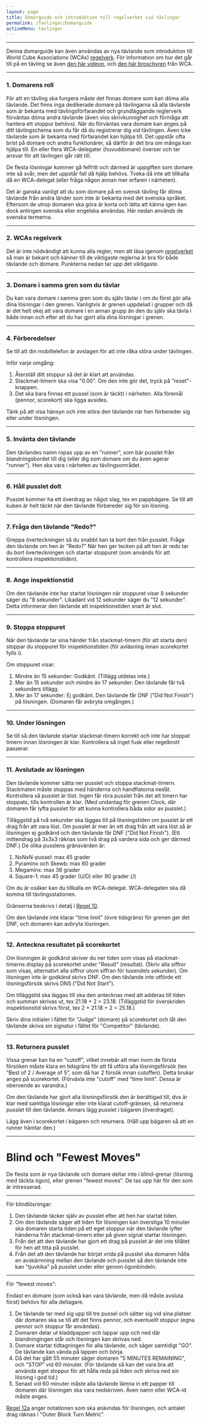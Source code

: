```yaml
---
layout: page
title: Domarguide och introduktion till regelverket vid tävlingar
permalink: /Tavlingar/Domarguide
activeMenu: tavlingar
---
```

---

Denna domarguide kan även användas av nya tävlande som introduktion till World Cube Associations (WCAs) [regelverk](https://www.worldcubeassociation.org/regulations/). För information om hur det går till på en tävling se även [den här videon](https://www.youtube.com/watch?v=dPL3eV-A0ww), och [den här broschyren](https://www.worldcubeassociation.org/files/WCA_Competition_Tutorial.pdf) från WCA.

---
### 1. Domarens roll

För att en tävling ska fungera måste det finnas domare som kan döma alla tävlande. Det finns inga dedikerade domare på tävlingarna så alla tävlande som är bekanta med tävlingsförfarandet och grundläggande reglerverk förväntas döma andra tävlande (även viss skrivkunnighet och förmåga att hantera ett stoppur behövs). När du förväntas vara domare kan anges på ditt tävlingschema som du får då du registrerar dig vid tävlingen. Även icke tävlande som är bekanta med förfarandet kan hjälpa till. Det uppstår ofta brist på domare och andra funktionärer, så därför är det bra om många kan hjälpa till. En eller flera WCA-delegater (huvuddomare) överser och tar ansvar för att tävlingen går rätt till.

De flesta lösningar kommer gå felfritt och därmed är uppgiften som domare inte så svår, men det uppstår fall då hjälp behövs. Tveka då inte att tillkalla då en WCA-delegat (eller fråga någon annan mer erfaren i närheten).

Det är ganska vanligt att du som domare på en svensk tävling får döma tävlande från andra länder som inte är bekanta med det svenska språket. Eftersom de utrop domaren ska göra är korta och lätta att känna igen kan dock antingen svenska eller engelska användas. Här nedan används de svenska termerna.


---
### 2. WCAs regelverk

Det är inte nödvändigt att kunna alla regler, men att läsa igenom [regelverket](https://www.worldcubeassociation.org/regulations/) så man är bekant och känner till de viktigaste reglerna är bra för både tävlande och domare. Punkterna nedan tar upp det viktigaste.

---
### 3. Domare i samma gren som du tävlar

Du kan vara domare i samma gren som du själv tävlar i om du först gör alla dina lösningar i den grenen. Vanligtvis är grenen uppdelad i grupper och då är det helt okej att vara domare i en annan grupp än den du själv ska tävla i både innan och efter att du har gjort alla dina lösningar i grenen.

---
### 4. Förberedelser

Se till att din mobiltelefon är avslagen för att inte råka störa under tävlingen.

Inför varje omgång:
1. Återställ ditt stoppur så det är klart att användas.
1. Stackmat-timern ska visa "0.00". Om den inte gör det, tryck på "reset"-knappen.
1. Det ska bara finnas ett pussel (som är täckt) i närheten. Alla föremål (pennor, scorekort) ska ligga avsides.

Tänk på att visa hänsyn och inte störa den tävlande när hen förbereder sig eller under lösningen.

---
### 5. Invänta den tävlande
Den tävlandes namn ropas upp av en "runner", som bär pusslet från blandningsbordet till dig (eller dig som domare om du även agerar "runner"). Hen ska vara i närheten av tävlingsområdet.

---
### 6. Håll pusslet dolt
Pusslet kommer ha ett överdrag av något slag, tex en pappbägare. Se till att kuben är helt täckt när den tävlande förbereder sig för sin lösning.

---
### 7. Fråga den tävlande "Redo?"
Greppa överteckningen så du snabbt kan ta bort den från pusslet. Fråga den tävlande om hen är "Redo?" När hen ger tecken på att hen är redo tar du bort överteckningen och startar stoppuret (som används för att kontrollera inspektionstiden).

---
### 8. Ange inspektionstid
Om den tävlande inte har startat lösningen när stoppuret visar 8 sekunder säger du "8 sekunder". Likadant vid 12 sekunder säger du "12 sekunder". Detta informerar den tävlande att inspektionstiden snart är slut.

---
### 9. Stoppa stoppuret
När den tävlande tar sina händer från stackmat-timern (för att starta den) stoppar du stoppuret för inspektionstiden (för avläsning innan scorekortet fylls i).

Om stoppuret visar:

1. Mindre än 15 sekunder: Godkänt. (Tillägg utdelas inte.)
1. Mer än 15 sekunder och mindre än 17 sekunder: Den tävlande får två sekunders tillägg.
1. Mer än 17 sekunder: Ej godkänt. Den tävlande får DNF ("Did Not Finish") på lösningen. (Domaren får avbryta omgången.)

---
### 10. Under lösningen
Se till så den tävlande startar stackmat-timern korrekt och inte har stoppat timern innan lösningen är klar. Kontrollera så inget fusk eller regelbrott passerar.

---
### 11. Avslutade av lösningen
Den tävlande kommer sätta ner pusslet och stoppa stackmat-timern. Stackmaten måste stoppas med händerna och handflatorna nedåt. Kontrollera så pusslet är löst. Ingen får röra pusslet från det att timern har stoppats, tills kontrollen är klar. (Med undantag för grenen Clock, där domaren får lyfta pusslet för att kunna kontrollera båda sidor av pusslet.)

Tilläggstid på två sekunder ska läggas till på lösningstiden om pusslet är ett drag från att vara löst. Om pusslet är mer än ett drag från att vara löst så är lösningen ej godkänd och den tävlande får DNF ("Did Not Finish"). (Ett mittendrag på 3x3x3 räknas som två drag på vardera sida och ger därmed DNF.) De olika pusslens gränsvärden är:

1. NxNxN-pussel: max 45 grader
1. Pyraminx och Skewb: max 60 grader
1. Megaminx: max 36 grader
1. Square-1: max 45 grader (U/D) eller 90 grader (/)

Om du är osäker kan du tillkalla en WCA-delegat. WCA-delegaten ska då komma till tävlingsstationen.

Gränserna beskrivs i detalj i [Regel 10](https://www.worldcubeassociation.org/regulations/#article-10-solved-state).

Om den tävlande inte klarar "time limit" (övre tidsgräns) för grenen ger det DNF, och domaren kan avbryta lösningen.

---
### 12. Anteckna resultatet på scorekortet

Om lösningen är godkänd skriver du ner tiden som visas på stackmat-timerns display på scorekortet under "Result" (resultat). (Skriv alla siffror som visas, alternativt alla siffror utom siffran för tusendels sekunder). Om lösningen inte är godkänd skrivs DNF. Om den tävlande inte utförde ett lösningsförsök skrivs DNS ("Did Not Start").

Om tilläggstid ska läggas till ska den antecknas med att adderas till tiden och summan skrivas ut, tex 21.18 + 2 = 23.18. (Tilläggstid för överskriden inspektionstid skrivs först, tex 2 + 21.18 + 2 = 25.18.)

Skriv dina initialer i fältet för "Judge" (domare) på scorekortet och låt den tävlande skriva sin signatur i fältet för "Competitor" (tävlande).

---
### 13. Returnera pusslet

Vissa grenar kan ha en "cutoff", vilket innebär att man inom de första försöken måste klara en tidsgräns för att få utföra alla lösningsförsök (tex “Best of 2 / Average of 5”, som då har 2 försök innan cutoffen). Detta brukar anges på scorekortet. (Förväxla inte "cutoff" med "time limit". Dessa är oberoende av varandra.)

Om den tävlande har gjort alla lösningsförsök den är berättigad till, dvs är klar med samtliga lösningar eller inte klarat cutoff-gränsen, så returnera pusslet till den tävlande. Annars lägg pusslet i bägaren (överdraget).

Lägg även i scorekortet i bägaren och returnera. (Håll upp bägaren så att en runner hämtar den.)

---

# Blind och "Fewest Moves"

De flesta som är nya tävlande och domare deltar inte i blind-grenar (lösning med täckta ögon), eller grenen "fewest moves". De tas upp här för den som är intresserad.

---

För blindlösningar:

1. Den tävlande täcker själv av pusslet efter att hen har startat tiden.
2. Om den tävlande säger att tiden för lösningen kan överstiga 10 minuter ska domaren starta tiden på ett eget stoppur när den tävlande lyfter händerna från stackmat-timern eller på given signal startar lösningen.
3. Från det att den tävlande har gjort ett drag på pusslet är det inte tillåtet för hen att titta på pusslet.
4. Från det att den tävlande har börjat vrida på pusslet ska domaren hålla en avskärmning mellan den tävlande och pusslet så den tävlande inte kan "tjuvkika" på pusslet under eller genom ögonbindeln.

---

För "fewest moves":

Endast en domare (som också kan vara tävlande, men då måste avsluta först) behövs för alla deltagare.

1. De tävlande tar med sig upp till tre pussel och sätter sig vid sina platser där domaren ska se till att det finns pennor, och eventuellt stoppur (egna pennor och stoppur får användas).
2. Domaren delar ut kladdpapper och lappar upp och ned där blandningingen står och lösningen kan skrivas ned.
3. Domare startar tidtagningen för alla tävlande, och säger samtidigt "GO". De tävlande kan vända på lappen och börja.
4. Då det har gått 55 minuter säger domaren "5 MINUTES REMAINING", och "STOP" vid 60 minuter. (För tävlande så kan det vara bra att använda eget stoppur för att hålla reda på tiden och skriva ned sin lösning i god tid.)
5. Senast vid 60 minuter måste alla tävlande lämna in ett papper till domaren där lösningen ska vara nedskriven. Även namn eller WCA-id måste anges.

[Regel 12a](https://www.worldcubeassociation.org/regulations/#12a) anger notationen som ska anävndas för lösningen, och antalet drag räknas i "Outer Block Turn Metric".

